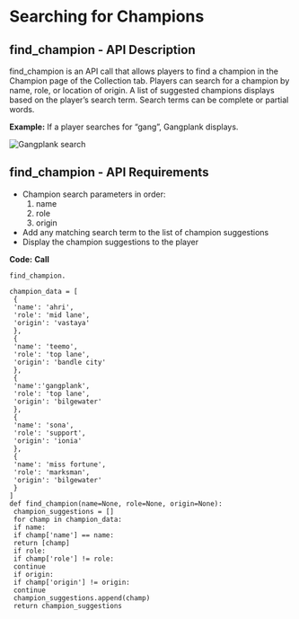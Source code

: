 # Searching for Champions

## find_champion - API Description
find_champion is an API call that allows players to find a champion in the Champion page of the Collection tab. Players can search for a champion by name, role, or location of origin. A list of suggested champions displays based on the player’s search term. Search terms can be complete or partial words.

**Example:** If a player searches for “gang”, Gangplank displays.

![Gangplank search](../images/Collection_Champions_Search.png)
<br>

## find_champion - API Requirements
- Champion search parameters in order:
  1. name
  2. role
  3. origin
- Add any matching search term to the list of champion suggestions
- Display the champion suggestions to the player


**Code:**
**Call**

```
find_champion.

champion_data = [
 {
 'name': 'ahri',
 'role': 'mid lane',
 'origin': 'vastaya'
 },
 {
 'name': 'teemo',
 'role': 'top lane',
 'origin': 'bandle city'
 },
 {
 'name':'gangplank',
 'role': 'top lane',
 'origin': 'bilgewater'
 },
 {
 'name': 'sona',
 'role': 'support',
 'origin': 'ionia'
 },
 {
 'name': 'miss fortune',
 'role': 'marksman',
 'origin': 'bilgewater'
 }
]
def find_champion(name=None, role=None, origin=None):
 champion_suggestions = []
 for champ in champion_data:
 if name:
 if champ['name'] == name:
 return [champ]
 if role:
 if champ['role'] != role:
 continue
 if origin:
 if champ['origin'] != origin:
 continue
 champion_suggestions.append(champ)
 return champion_suggestions

